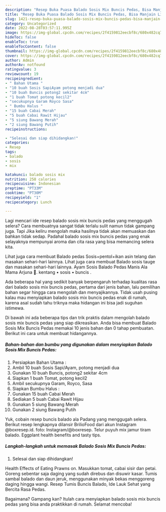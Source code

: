 ```yaml
---
description: "Resep Buka Puasa Balado Sosis Mix Buncis Pedas, Bisa Manjain Lidah"
title: "Resep Buka Puasa Balado Sosis Mix Buncis Pedas, Bisa Manjain Lidah"
slug: 1421-resep-buka-puasa-balado-sosis-mix-buncis-pedas-bisa-manjain-lidah
category: Uncategorized
date: 2022-08-28T03:57:11.995Z
image: https://img-global.cpcdn.com/recipes/2f4159812eecbf8c/680x482cq70/balado-sosis-mix-buncis-pedas-foto-resep-utama.jpg
hideToc: false
enableToc: true
enableTocContent: false
thumbnail: https://img-global.cpcdn.com/recipes/2f4159812eecbf8c/680x482cq70/balado-sosis-mix-buncis-pedas-foto-resep-utama.jpg
cover: https://img-global.cpcdn.com/recipes/2f4159812eecbf8c/680x482cq70/balado-sosis-mix-buncis-pedas-foto-resep-utama.jpg
author: Admin
authorAv: notfound
ratingvalue: 3
reviewcount: 19
recipeingredient:
- " Bahan Utama "
- "10 buah Sosis SapiAyam potong menjadi dua"
- "10 buah Buncis potong2 sekitar 4cm"
- "1 buah Tomat potong kecil2"
- "secukupnya Garam Royco Sasa"
- " Bumbu Halus "
- "15 buah Cabai Merah"
- "5 buah Cabai Rawit Hijau"
- "5 siung Bawang Merah"
- "2 siung Bawang Putih"
recipeinstructions:

- "Selesai dan siap dihidangkan!"
categories:
- Resep
tags:
- balado
- sosis
- mix

katakunci: balado sosis mix 
nutrition: 258 calories
recipecuisine: Indonesian
preptime: "PT33M"
cooktime: "PT30M"
recipeyield: "1"
recipecategory: Lunch

---
```



Lagi mencari ide resep balado sosis mix buncis pedas yang menggugah selera? Cara membuatnya sangat tidak terlalu sulit namun tidak gampang juga. Tapi Jika keliru mengolah maka hasilnya tidak akan memuaskan dan bahkan tidak sedap. Padahal balado sosis mix buncis pedas yang enak selayaknya mempunyai aroma dan cita rasa yang bisa memancing selera kita.


Lihat juga cara membuat Balado pedas Sosis+pentol+ikan asin telang dan masakan sehari-hari lainnya. Lihat juga cara membuat Balado sosis tauge dan masakan sehari-hari lainnya. Ayam Sosis Balado Pedas Manis Ala Mama Arjuna 🍅. kentang • sosis • buncis .

Ada beberapa hal yang sedikit banyak berpengaruh terhadap kualitas rasa dari balado sosis mix buncis pedas, pertama dari jenis bahan, lalu pemilihan bahan segar hingga cara mengolah dan menyajikannya. Tidak usah pusing kalau mau menyiapkan balado sosis mix buncis pedas enak di rumah, karena asal sudah tahu triknya maka hidangan ini bisa jadi suguhan istimewa.


Di bawah ini ada beberapa tips dan trik praktis dalam mengolah balado sosis mix buncis pedas yang siap dikreasikan. Anda bisa membuat Balado Sosis Mix Buncis Pedas memakai 10 jenis bahan dan 0 tahap pembuatan. Berikut ini cara untuk membuat hidangannya.

<!--inarticleads1-->

##### Bahan-bahan dan bumbu yang digunakan dalam menyiapkan Balado Sosis Mix Buncis Pedas:

1. Persiapkan  Bahan Utama :
1. Ambil 10 buah Sosis Sapi/Ayam, potong menjadi dua
1. Gunakan 10 buah Buncis, potong2 sekitar 4cm
1. Siapkan 1 buah Tomat, potong kecil2
1. Ambil secukupnya Garam, Royco, Sasa
1. Siapkan  Bumbu Halus :
1. Gunakan 15 buah Cabai Merah
1. Sediakan 5 buah Cabai Rawit Hijau
1. Gunakan 5 siung Bawang Merah
1. Gunakan 2 siung Bawang Putih


Yuk, cobain resep buncis balado ala Padang yang menggugah selera. Berikut resep lengkapnya dilansir BrilioFood dari akun Instagram @boxresep.id. foto: Instagram/@boxresep. Telur puyuh mix jamur tiram balado. Eggplant health benefits and tasty tips. 

<!--inarticleads2-->

##### Langkah-langkah untuk memasak Balado Sosis Mix Buncis Pedas:


1. Selesai dan siap dihidangkan!

Health Effects of Eating Prawns on. Masukkan tomat, cabai sisir dan petai. Goreng sebentar saja daging yang sudah direbus dan disuwir kasar. Tumis sambal balado dan daun jeruk, menggunakan minyak bekas menggoreng daging hingga wangi. Resep Tumis Buncis Balado, Ide Lauk Sehat yang Bercita Rasa Pedas. 

Bagaimana? Gampang kan? Itulah cara menyiapkan balado sosis mix buncis pedas yang bisa anda praktikkan di rumah. Selamat mencoba!

